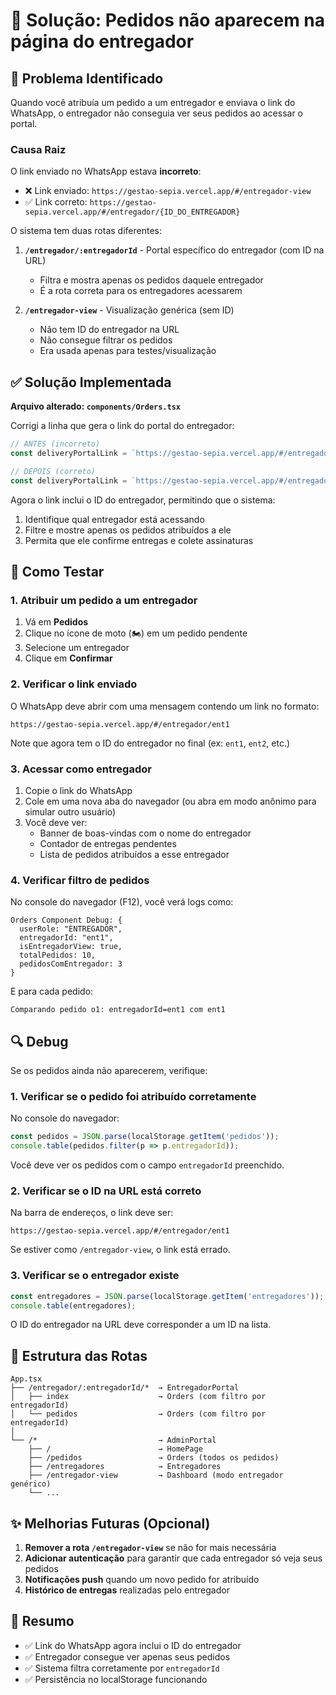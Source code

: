 # 🔧 Solução: Pedidos não aparecem na página do entregador

## 🐛 Problema Identificado

Quando você atribuía um pedido a um entregador e enviava o link do WhatsApp, o entregador não conseguia ver seus pedidos ao acessar o portal.

### Causa Raiz

O link enviado no WhatsApp estava **incorreto**:
- ❌ Link enviado: `https://gestao-sepia.vercel.app/#/entregador-view`
- ✅ Link correto: `https://gestao-sepia.vercel.app/#/entregador/{ID_DO_ENTREGADOR}`

O sistema tem duas rotas diferentes:

1. **`/entregador/:entregadorId`** - Portal específico do entregador (com ID na URL)
   - Filtra e mostra apenas os pedidos daquele entregador
   - É a rota correta para os entregadores acessarem

2. **`/entregador-view`** - Visualização genérica (sem ID)
   - Não tem ID do entregador na URL
   - Não consegue filtrar os pedidos
   - Era usada apenas para testes/visualização

## ✅ Solução Implementada

**Arquivo alterado: `components/Orders.tsx`**

Corrigi a linha que gera o link do portal do entregador:

```typescript
// ANTES (incorreto)
const deliveryPortalLink = `https://gestao-sepia.vercel.app/#/entregador-view`;

// DEPOIS (correto)
const deliveryPortalLink = `https://gestao-sepia.vercel.app/#/entregador/${selectedEntregadorId}`;
```

Agora o link inclui o ID do entregador, permitindo que o sistema:
1. Identifique qual entregador está acessando
2. Filtre e mostre apenas os pedidos atribuídos a ele
3. Permita que ele confirme entregas e colete assinaturas

## 🧪 Como Testar

### 1. Atribuir um pedido a um entregador

1. Vá em **Pedidos**
2. Clique no ícone de moto (🏍️) em um pedido pendente
3. Selecione um entregador
4. Clique em **Confirmar**

### 2. Verificar o link enviado

O WhatsApp deve abrir com uma mensagem contendo um link no formato:
```
https://gestao-sepia.vercel.app/#/entregador/ent1
```

Note que agora tem o ID do entregador no final (ex: `ent1`, `ent2`, etc.)

### 3. Acessar como entregador

1. Copie o link do WhatsApp
2. Cole em uma nova aba do navegador (ou abra em modo anônimo para simular outro usuário)
3. Você deve ver:
   - Banner de boas-vindas com o nome do entregador
   - Contador de entregas pendentes
   - Lista de pedidos atribuídos a esse entregador

### 4. Verificar filtro de pedidos

No console do navegador (F12), você verá logs como:
```
Orders Component Debug: {
  userRole: "ENTREGADOR",
  entregadorId: "ent1",
  isEntregadorView: true,
  totalPedidos: 10,
  pedidosComEntregador: 3
}
```

E para cada pedido:
```
Comparando pedido o1: entregadorId=ent1 com ent1
```

## 🔍 Debug

Se os pedidos ainda não aparecerem, verifique:

### 1. Verificar se o pedido foi atribuído corretamente

No console do navegador:
```javascript
const pedidos = JSON.parse(localStorage.getItem('pedidos'));
console.table(pedidos.filter(p => p.entregadorId));
```

Você deve ver os pedidos com o campo `entregadorId` preenchido.

### 2. Verificar se o ID na URL está correto

Na barra de endereços, o link deve ser:
```
https://gestao-sepia.vercel.app/#/entregador/ent1
```

Se estiver como `/entregador-view`, o link está errado.

### 3. Verificar se o entregador existe

```javascript
const entregadores = JSON.parse(localStorage.getItem('entregadores'));
console.table(entregadores);
```

O ID do entregador na URL deve corresponder a um ID na lista.

## 📝 Estrutura das Rotas

```
App.tsx
├── /entregador/:entregadorId/*  → EntregadorPortal
│   ├── index                    → Orders (com filtro por entregadorId)
│   └── pedidos                  → Orders (com filtro por entregadorId)
│
└── /*                           → AdminPortal
    ├── /                        → HomePage
    ├── /pedidos                 → Orders (todos os pedidos)
    ├── /entregadores            → Entregadores
    ├── /entregador-view         → Dashboard (modo entregador genérico)
    └── ...
```

## ✨ Melhorias Futuras (Opcional)

1. **Remover a rota `/entregador-view`** se não for mais necessária
2. **Adicionar autenticação** para garantir que cada entregador só veja seus pedidos
3. **Notificações push** quando um novo pedido for atribuído
4. **Histórico de entregas** realizadas pelo entregador

## 🎯 Resumo

- ✅ Link do WhatsApp agora inclui o ID do entregador
- ✅ Entregador consegue ver apenas seus pedidos
- ✅ Sistema filtra corretamente por `entregadorId`
- ✅ Persistência no localStorage funcionando
